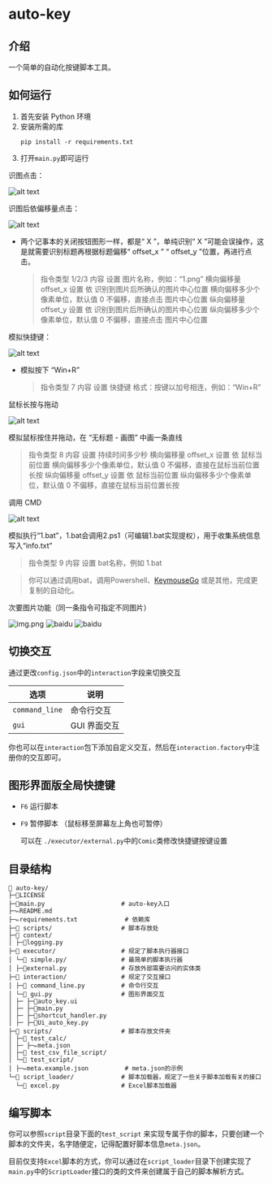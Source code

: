 # auto-key

## 介绍

一个简单的自动化按键脚本工具。

## 如何运行

1. 首先安装 Python 环境
1. 安装所需的库
   ```shell
   pip install -r requirements.txt
   ```
1. 打开`main.py`即可运行

识图点击：

![alt text](assets/gui.gif)

识图后依偏移量点击：

![alt text](assets/使用偏移量点击（两个记事本的关闭按钮图形一样）.gif)

- 两个记事本的关闭按钮图形一样，都是“ X ”，单纯识别“ X ”可能会误操作，这是就需要识别标题再根据标题偏移“ offset_x ” “ offset_y ”位置，再进行点击。

  > 指令类型 1/2/3
  > 内容 设置 图片名称，例如：“1.png”
  > 横向偏移量 offset_x 设置 依 识别到图片后所确认的图片中心位置 横向偏移多少个像素单位，默认值 0 不偏移，直接点击 图片中心位置
  > 纵向偏移量 offset_y 设置 依 识别到图片后所确认的图片中心位置 纵向偏移多少个像素单位，默认值 0 不偏移，直接点击 图片中心位置

模拟快捷键：

![alt text](assets/模拟快捷键.gif)

- 模拟按下 “Win+R”

  > 指令类型 7
  > 内容 设置 快捷键 格式：按键以加号相连，例如：“Win+R”

鼠标长按与拖动

![alt text](assets/拖动.gif)

模拟鼠标按住并拖动，在 “无标题 - 画图” 中画一条直线

> 指令类型 8
> 内容 设置 持续时间多少秒
> 横向偏移量 offset_x 设置 依 鼠标当前位置 横向偏移多少个像素单位，默认值 0 不偏移，直接在鼠标当前位置长按
> 纵向偏移量 offset_y 设置 依 鼠标当前位置 纵向偏移多少个像素单位，默认值 0 不偏移，直接在鼠标当前位置长按

调用 CMD

![alt text](assets/cmd.gif)

模拟执行“1.bat”，1.bat会调用2.ps1（可编辑1.bat实现提权），用于收集系统信息写入“info.txt”

> 指令类型 9
> 内容 设置 bat名称，例如 1.bat

> 你可以通过调用bat，调用Powershell、[KeymouseGo](https://github.com/taojy123/KeymouseGo) 或是其他，完成更复制的自动化。

次要图片功能（同一条指令可指定不同图片）

![img.png](assets/次要图片脚本.png)
![baidu](assets/测试次要图片-百度.gif)
![baidu](assets/测试次要图片-Bing.gif)

## 切换交互

通过更改`config.json`中的`interaction`字段来切换交互

| 选项           | 说明         |
| -------------- | ------------ |
| `command_line` | 命令行交互   |
| `gui`          | GUI 界面交互 |

你也可以在`interaction`包下添加自定义交互，然后在`interaction.factory`中注册你的交互即可。

## 图形界面版全局快捷键

- `F6` 运行脚本

- `F9` 暂停脚本 （鼠标移至屏幕左上角也可暂停）

  可以在 `./executor/external.py`中的`Comic`类修改快捷键按键设置

## 目录结构

```
📁 auto-key/
├─📄LICENSE
├─📜main.py                     # auto-key入口
├─✏️README.md
├─✏️requirements.txt             # 依赖库
├─📁 scripts/                   # 脚本存放处
├─📁 context/
│ ├─📜logging.py
├─📁 executor/                  # 规定了脚本执行器接口
│ └─📁 simple.py/               # 最简单的脚本执行器
│ ├─📜external.py               # 存放外部需要访问的实体类
├─📁 interaction/               # 规定了交互接口
│ ├─📁 command_line.py          # 命令行交互
│ └─📁 gui.py                   # 图形界面交互
│ ├─ ├─📄auto_key.ui
│ ├─ ├─📜main.py
│ ├─ ├─📜shortcut_handler.py
│ ├─ ├─📜Ui_auto_key.py
├─📁 scripts/                   # 脚本存放文件夹
│ ├─📁 test_calc/
│ ├─ ├─✏️meta.json
│ ├─📁 test_csv_file_script/
│ └─📁 test_script/
│ ├─✏️meta.example.json          # meta.json的示例
└─📁 script_loader/             # 脚本加载器，规定了一些关于脚本加载有关的接口
  └─📁 excel.py                 # Excel脚本加载器
```

## 编写脚本

你可以参照`script`目录下面的`test_script`
来实现专属于你的脚本，只要创建一个脚本的文件夹，名字随便定，记得配置好脚本信息`meta.json`。

目前仅支持`Excel`脚本的方式，你可以通过在`script_loader`目录下创建实现了`main.py`中的`ScriptLoader`接口的类的文件来创建属于自己的脚本解析方式。